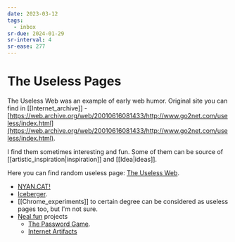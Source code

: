 ```yaml
---
date: 2023-03-12
tags:
  - inbox
sr-due: 2024-01-29
sr-interval: 4
sr-ease: 277
---
```


# The Useless Pages

The Useless Web was an example of early web humor. Original site you can find in
[[Internet_archive]] -
[https://web.archive.org/web/20010616081433/http://www.go2net.com/useless/index.html](https://web.archive.org/web/20010616081433/http://www.go2net.com/useless/index.html).

I find them sometimes interesting and fun. Some of them can be source of
[[artistic_inspiration|inspiration]] and
[[Idea|ideas]].

Here you can find random useless page:
[The Useless Web](https://theuselessweb.com/).

- [NYAN.CAT!](https://www.nyan.cat/index.php?cat=pirate)
- [Iceberger](https://joshdata.me/iceberger.html).
- [[Chrome_experiments]] to certain degree can be considered as
useless pages too, but I'm not sure.
- [Neal.fun](https://neal.fun/) projects
  - [The Password Game](https://neal.fun/password-game/).
  - [Internet Artifacts](https://neal.fun/internet-artifacts/)



